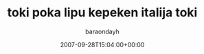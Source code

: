 ---
title: 'toki poka lipu kepeken italija toki'
posts: 1
hash: 't889'
author: 'baraondayh'
date: 2007-09-28T15:04:00+00:00
sources:
  - http://forums.tokipona.org/viewtopic.php%3Ft=889.html
---